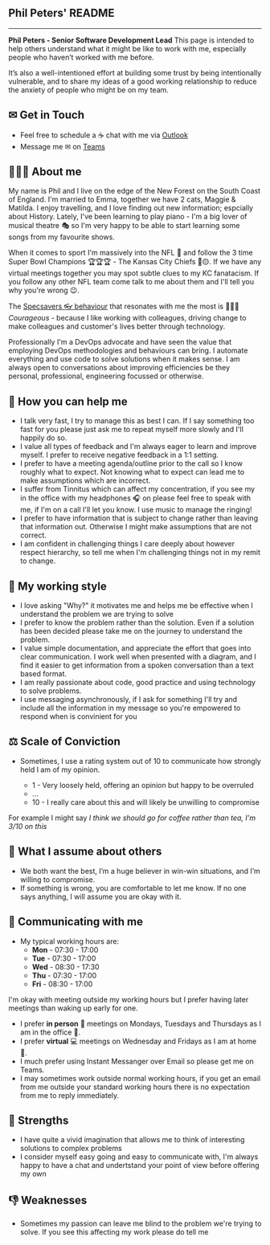 ## Phil Peters'  README
<hr/>

**Phil Peters - Senior Software Development Lead** This page is intended to help others understand what it might be like to work with me, especially people who haven’t worked with me before.

It’s also a well-intentioned effort at building some trust by being intentionally vulnerable, and to share my ideas of a good working relationship to reduce the anxiety of people who might be on my team.


## ✉ Get in Touch

- Feel free to schedule a ☕ chat with me via [Outlook](https://outlook.office.com/bookwithme/user/eafc1b0f303d4c0f992efe4cb382f271@specsavers.com?anonymous&ep=plink)
- Message me ✉ on [Teams](https://teams.microsoft.com/l/chat/0/0?users=phil.peters@specsavers.com&topicname=Chat)

## 👨🏻‍💻 About me

My name is Phil and I live on the edge of the New Forest on the South Coast of England. I'm married to Emma, together we have 2 cats, Maggie & Matilda. I enjoy travelling, and I love finding out new information; espcially about History. Lately, I've been learning to play piano - I'm a big lover of musical theatre 🎭 so I'm very happy to be able to start learning some songs from my favourite shows. 

When it comes to sport I'm massively into the NFL 🏈 and follow the 3 time Super Bowl Champions 🏆🏆🏆 - The Kansas City Chiefs 🔴🟡. If we have any virtual meetings together you may spot subtle clues to my KC fanatacism. If you follow any other NFL team come talk to me about them and I'll tell you why you're wrong 😉. 

The [Specsavers 👓 behaviour](https://join.specsavers.com/uk/experience-specsavers/#:~:text=Our%20values%20and%20behaviours) that resonates with me the most is 🏃🏻‍♂️ _Courageous_ - because I like working with colleagues, driving change to make colleagues and customer's lives better through technology. 

Professionally I'm a DevOps advocate and have seen the value that employing DevOps methodologies and behaviours can bring. I automate everything and use code to solve solutions when it makes sense. I am always open to conversations about improving efficiencies be they personal, professional, engineering focussed or otherwise.  

## 🤝 How you can help me

- I talk very fast, I try to manage this as best I can. If I say something too fast for you please just ask me to repeat myself more slowly and I'll happily do so. 
- I value all types of feedback and I'm always eager to learn and improve myself. I prefer to receive negative feedback in a 1:1 setting. 
- I prefer to have a meeting agenda/outline prior to the call so I know roughly what to expect. Not knowing what to expect can lead me to make assumptions which are incorrect.
- I suffer from Tinnitus which can affect my concentration, if you see my in the office with my headphones 🎧 on please feel free to speak with me, if I'm on a call I'll let you know. I use music to manage the ringing! 
- I prefer to have information that is subject to change rather than leaving that information out. Otherwise I might make assumptions that are not correct.
- I am confident in challenging things I care deeply about however respect hierarchy, so tell me when I'm challenging things not in my remit to change. 

## 💼 My working style

- I love asking "Why?" it motivates me and helps me be effective when I understand the problem we are trying to solve 
- I prefer to know the problem rather than the solution. Even if a solution has been decided please take me on the journey to understand the problem.
- I value simple documentation, and appreciate the effort that goes into clear communication. I work well when presented with a diagram, and I find it easier to get information from a spoken conversation than a text based format. 
- I am really passionate about code, good practice and using technology to solve problems. 
- I use messaging asynchronously, if I ask for something I'll try and include all the information in my message so you're empowered to respond when is convinient for you

## ⚖  Scale of Conviction
- Sometimes, I use a rating system out of 10 to communicate how strongly held I am of my opinion. 

    - 1 - Very loosely held, offering an opinion but happy to be overruled 
    - ... 
    - 10 - I really care about this and will likely be unwilling to compromise 

For example I might say _I think we should go for coffee rather than tea, I'm 3/10 on this_ 


## 🤔 What I assume about others

- We both want the best, I’m a huge believer in win-win situations, and I’m willing to compromise. 
- If something is wrong, you are comfortable to let me know. If no one says anything, I will assume you are okay with it. 


## 💬 Communicating with me

- My typical working hours are: 
    - **Mon** - 07:30 - 17:00
    - **Tue** - 07:30 - 17:00
    - **Wed** - 08:30 - 17:30
    - **Thu** - 07:30 - 17:00
    - **Fri** - 08:30 - 17:00
    
I'm okay with meeting outside my working hours but I prefer having later meetings than waking up early for one. 
- I prefer **in person** 🤝 meetings on Mondays, Tuesdays and Thursdays as I am in the office 🏢. 
- I prefer **virtual** 💻 meetings on Wednesday and Fridays as I am at home 🏡.
- I much prefer using Instant Messanger over Email so please get me on Teams.
- I may sometimes work outside normal working hours, if you get an email from me outside your standard working hours there is no expectation from me to reply immediately. 



## 💪 Strengths

- I have quite a vivid imagination that allows me to think of interesting solutions to complex problems
- I consider myself easy going and easy to communicate with, I'm always happy to have a chat and undertstand your point of view before offering my own


## 👎 Weaknesses

- Sometimes my passion can leave me blind to the problem we're trying to solve. If you see this affecting my work please do tell me
